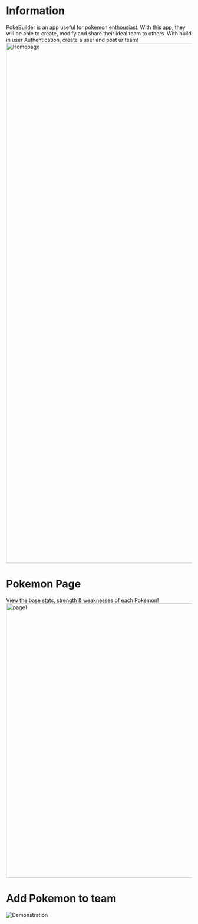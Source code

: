 # Information

PokeBuilder is an app useful for pokemon enthousiast. With this app, they will be able to create, modify and share their ideal team to others.
With build in user Authentication, create a user and post ur team!
<img width="1409" alt="Homepage" src="https://user-images.githubusercontent.com/89917308/165580823-1cc519bb-91d2-4515-bd05-b68a17589ff6.PNG">


# Pokemon Page
View the base stats, strength & weaknesses of each Pokemon!
<img width="743" alt="page1" src="https://user-images.githubusercontent.com/89917308/168649313-86a0d9d1-1a9f-4a28-b901-3a126852d3d9.PNG">

# Add Pokemon to team
![Demonstration](https://user-images.githubusercontent.com/89917308/168650295-37ab1f1a-b250-44bd-a89e-a4d301142d68.gif)
